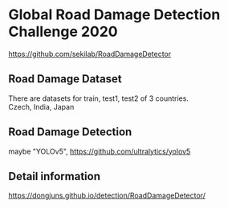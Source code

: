 # Global Road Damage Detection Challenge 2020
<https://github.com/sekilab/RoadDamageDetector>

## Road Damage Dataset
There are datasets for train, test1, test2 of 3 countries.    
Czech, India, Japan

## Road Damage Detection
maybe "YOLOv5", <https://github.com/ultralytics/yolov5>    

## Detail information
<https://dongjuns.github.io/detection/RoadDamageDetector/>
